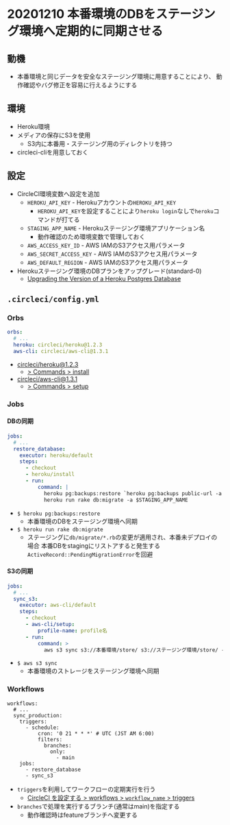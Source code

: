 # 20201210 本番環境のDBをステージング環境へ定期的に同期させる
## 動機
- 本番環境と同じデータを安全なステージング環境に用意することにより、
  動作確認やバグ修正を容易に行えるようにする

## 環境
- Heroku環境
- メディアの保存にS3を使用
  - S3内に本番用・ステージング用のディレクトリを持つ
- circleci-cliを用意しておく

## 設定
- CircleCI環境変数へ設定を追加
  - `HEROKU_API_KEY` - Herokuアカウントの`HEROKU_API_KEY`
    - `HEROKU_API_KEY`を設定することにより`heroku login`なしで`heroku`コマンドが打てる
  - `STAGING_APP_NAME` - Herokuステージング環境アプリケーション名
    - 動作確認のため環境変数で管理しておく
  - `AWS_ACCESS_KEY_ID` - AWS IAMのS3アクセス用パラメータ
  - `AWS_SECRET_ACCESS_KEY` - AWS IAMのS3アクセス用パラメータ
  - `AWS_DEFAULT_REGION` - AWS IAMのS3アクセス用パラメータ
- Herokuステージング環境のDBプランをアップグレード(standard-0)
  - [Upgrading the Version of a Heroku Postgres Database](https://devcenter.heroku.com/articles/upgrading-heroku-postgres-databases)

## `.circleci/config.yml`
### Orbs
```yml
orbs:
  # ...
  heroku: circleci/heroku@1.2.3
  aws-cli: circleci/aws-cli@1.3.1
```
- [circleci/heroku@1.2.3](https://circleci.com/developer/orbs/orb/circleci/heroku)
  - [> Commands > install](https://circleci.com/developer/orbs/orb/circleci/heroku#commands-install)
- [circleci/aws-cli@1.3.1](https://circleci.com/developer/orbs/orb/circleci/aws-cli)
  - [> Commands > setup](https://circleci.com/developer/orbs/orb/circleci/aws-cli#commands-setup)

### Jobs
#### DBの同期
```yml
jobs:
  # ...
  restore_database:
    executor: heroku/default
    steps:
      - checkout
      - heroku/install
      - run:
          command: |
            heroku pg:backups:restore `heroku pg:backups public-url -a 本番環境アプリケーション名` -a $STAGING_APP_NAME --confirm $STAGING_APP_NAME
            heroku run rake db:migrate -a $STAGING_APP_NAME
```
- `$ heroku pg:backups:restore`
  - 本番環境のDBをステージング環境へ同期
- `$ heroku run rake db:migrate`
  - ステージングに`db/migrate/*.rb`の変更が適用され、本番未デプロイの場合
    本番DBをstagingにリストアすると発生する`ActiveRecord::PendingMigrationError`を回避

#### S3の同期
```yml
jobs:
  # ...
  sync_s3:
    executor: aws-cli/default
    steps:
      - checkout
      - aws-cli/setup:
          profile-name: profile名
      - run:
          command: >
            aws s3 sync s3://本番環境/store/ s3://ステージング環境/store/ --delete --acl public-read --profile profile名
```
- `$ aws s3 sync`
  - 本番環境のストレージをステージング環境へ同期

### Workflows
```
workflows:
  # ...
  sync_production:
    triggers:
      - schedule:
          cron: '0 21 * * *' # UTC (JST AM 6:00)
          filters:
            branches:
              only:
                - main
    jobs:
      - restore_database
      - sync_s3
```
- `triggers`を利用してワークフローの定期実行を行う
  - [CircleCI を設定する > workflows > `workflow_name` > triggers](https://circleci.com/docs/ja/2.0/configuration-reference/#triggers)
- `branches`で処理を実行するブランチ(通常はmain)を指定する
  - 動作確認時はfeatureブランチへ変更する
